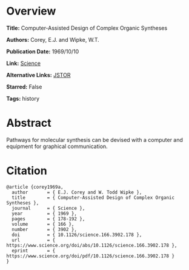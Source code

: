# Overview
**Title:**
Computer-Assisted Design of Complex Organic Syntheses

**Authors:**
Corey, E.J. and Wipke, W.T.

**Publication Date:**
1969/10/10

**Link:**
[Science](https://www.science.org/doi/10.1126/science.166.3902.178)

**Alternative Links:**
[JSTOR](https://www.jstor.org/stable/1727162)

**Starred:**
False

**Tags:**
history


# Abstract
Pathways for molecular synthesis can be devised with a computer and equipment for graphical communication.


# Citation
```
@article {corey1969a,
  author       = { E.J. Corey and W. Todd Wipke },
  title        = { Computer-Assisted Design of Complex Organic Syntheses },
  journal      = { Science },
  year         = { 1969 },
  pages        = { 178-192 },
  volume       = { 166 },
  number       = { 3902 },
  doi          = { 10.1126/science.166.3902.178 },
  url          = { https://www.science.org/doi/abs/10.1126/science.166.3902.178 },
  eprint       = { https://www.science.org/doi/pdf/10.1126/science.166.3902.178 }
}
```
